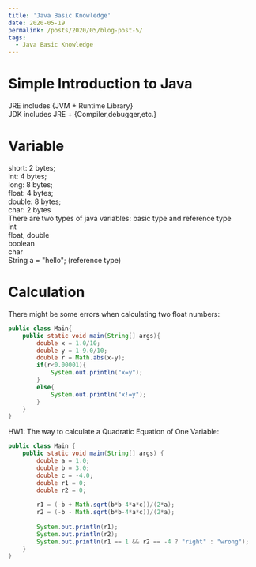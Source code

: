 ```yaml
---
title: 'Java Basic Knowledge'
date: 2020-05-19
permalink: /posts/2020/05/blog-post-5/
tags:
  - Java Basic Knowledge
---
```


# Simple Introduction to Java

JRE includes {JVM + Runtime Library}  
JDK includes JRE + {Compiler,debugger,etc.}  
# Variable
short: 2 bytes;  
int: 4 bytes;  
long: 8 bytes;  
float: 4 bytes;  
double: 8 bytes;  
char: 2 bytes  
There are two types of java variables: basic type and reference type  
int  
float, double  
boolean  
char  
String a = "hello"; (reference type)
# Calculation
There might be some errors when calculating two float numbers:
```java
public class Main{
    public static void main(String[] args){
        double x = 1.0/10;
        double y = 1-9.0/10;
        double r = Math.abs(x-y);
        if(r<0.00001){
            System.out.println("x=y");
        }
        else{
            System.out.println("x!=y");
        }
    }
}

```

HW1: The way to calculate a Quadratic Equation of One Variable:
```java
public class Main {
    public static void main(String[] args) {
        double a = 1.0;
        double b = 3.0;
        double c = -4.0;
        double r1 = 0;
        double r2 = 0;
        
        r1 = (-b + Math.sqrt(b*b-4*a*c))/(2*a);
        r2 = (-b - Math.sqrt(b*b-4*a*c))/(2*a);
        
        System.out.println(r1);
        System.out.println(r2);
        System.out.println(r1 == 1 && r2 == -4 ? "right" : "wrong");
    }
}

```
